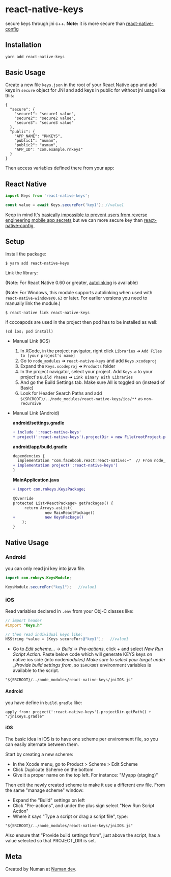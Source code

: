 # react-native-keys

secure keys through jni c++. **Note:** it is more secure than [react-native-config](https://github.com/luggit/react-native-config 'react-native-config')

## Installation

```sh
yarn add react-native-keys
```

## Basic Usage

Create a new file `keys.json` in the root of your React Native app and add keys in `secure` object for JNI and add keys in public for without jni usage like this:

```
{
  "secure": {
    "secure1": "secure1 value",
    "secure2": "secure2 value",
    "secure3": "secure3 value"
  },
  "public": {
    "APP_NAME": "RNKEYS",
    "public1": "numan",
    "public2": "usman",
    "APP_ID": "com.example.rnkeys"
  }
}
```

Then access variables defined there from your app:

## React Native

```js
import Keys from 'react-native-keys';

const value = await Keys.secureFor('key1'); //value1
```

Keep in mind It's [basically impossible to prevent users from reverse engineering mobile app secrets](https://rammic.github.io/2015/07/28/hiding-secrets-in-android-apps/) but we can more secure key than [react-native-config](https://github.com/luggit/react-native-config 'react-native-config'),

## Setup

Install the package:

```
$ yarn add react-native-keys
```

Link the library:

(Note: For React Native 0.60 or greater, [autolinking](https://reactnative.dev/blog/2019/07/03/version-60#native-modules-are-now-autolinked) is available)

(Note: For Windows, this module supports autolinking when used with `react-native-windows@0.63`
or later. For earlier versions you need to manually link the module.)

```
$ react-native link react-native-keys
```

if cocoapods are used in the project then pod has to be installed as well:

```
(cd ios; pod install)
```

- Manual Link (iOS)

  1.  In XCode, in the project navigator, right click `Libraries` ➜ `Add Files to [your project's name]`
  2.  Go to `node_modules` ➜ `react-native-keys` and add `Keys.xcodeproj`
  3.  Expand the `Keys.xcodeproj` ➜ `Products` folder
  4.  In the project navigator, select your project. Add `Keys.a` to your project's `Build Phases` ➜ `Link Binary With Libraries`
  5.  And go the Build Settings tab. Make sure All is toggled on (instead of Basic)
  6.  Look for Header Search Paths and add `$(SRCROOT)/../node_modules/react-native-keys/ios/**` as `non-recursive`

- Manual Link (Android)

  **android/settings.gradle**

  ```diff
  + include ':react-native-keys'
  + project(':react-native-keys').projectDir = new File(rootProject.projectDir, '../node_modules/react-native-keys/android')
  ```

  **android/app/build.gradle**

  ```diff
  dependencies {
  	implementation "com.facebook.react:react-native:+"  // From node_modules
  +	implementation project(':react-native-keys')
  }
  ```

  **MainApplication.java**

  ```diff
  + import com.rnkeys.KeysPackage;

  @Override
  protected List<ReactPackage> getPackages() {
  	   return Arrays.asList(
          		new MainReactPackage()
  +      		new KeysPackage()
      );
  }
  ```

## Native Usage

### Android

you can only read jni key into java file.

```java
import com.rnkeys.KeysModule;

KeysModule.secureFor("key1");   //value1
```

### iOS

Read variables declared in `.env` from your Obj-C classes like:

```objective-c
// import header
#import "Keys.h"

// then read individual keys like:
NSString *value = [Keys secureFor:@"key1"];   //value1
```

- Go to _Edit scheme..._ -> _Build_ -> _Pre-actions_, click _+_ and select _New Run Script Action_. Paste below code which will generate KEYS keys on native ios side (into node*modules) Make sure to select your target under \_Provide build settings from*, so `$SRCROOT` environment variables is available to the script.

```
"${SRCROOT}/../node_modules/react-native-keys/jniIOS.js"
```

#### Android

you have define in `build.gradle` like:

```
apply from: project(':react-native-keys').projectDir.getPath() + "/jniKeys.gradle"
```

#### iOS

The basic idea in iOS is to have one scheme per environment file, so you can easily alternate between them.

Start by creating a new scheme:

- In the Xcode menu, go to Product > Scheme > Edit Scheme
- Click Duplicate Scheme on the bottom
- Give it a proper name on the top left. For instance: "Myapp (staging)"

Then edit the newly created scheme to make it use a different env file. From the same "manage scheme" window:

- Expand the "Build" settings on left
- Click "Pre-actions", and under the plus sign select "New Run Script Action"
- Where it says "Type a script or drag a script file", type:

```
"${SRCROOT}/../node_modules/react-native-keys/jniIOS.js"
```

Also ensure that "Provide build settings from", just above the script, has a value selected so that PROJECT_DIR is set.

## Meta

Created by Numan at [Numan.dev](https://numan.dev/).

